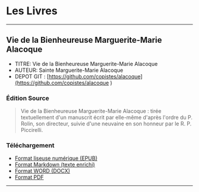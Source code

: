 # Les Livres

----------------------------

## Vie de la Bienheureuse Marguerite-Marie Alacoque

* TITRE: Vie de la Bienheureuse Marguerite-Marie Alacoque
* AUTEUR: Sainte Marguerite-Marie Alacoque
* DEPOT GIT : [https://github.com/copistes/alacoque](https://github.com/copistes/alacoque )

### Édition Source

> Vie de la Bienheureuse Marguerite-Marie Alacoque : tirée textuellement d'un manuscrit écrit par elle-même d'après l'ordre du P. Rolin, son directeur, suivie d'une neuvaine en son honneur par le R. P. Piccirelli.


### Téléchargement

- [Format liseuse numérique (EPUB)](https://github.com/copistes/alacoque/releases/download/0.2/alacoque.epub)
- [Format Markdown (texte enrichi)](https://github.com/copistes/alacoque/blob/main/texte.md)
- [Format WORD (DOCX)](https://github.com/copistes/alacoque/releases/download/0.2/alacoque.docx)
- [Format PDF](https://github.com/copistes/alacoque/releases/download/0.2/alacoque.pdf)

----------------------------

